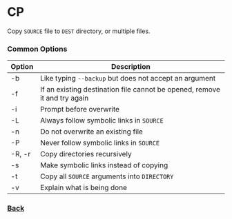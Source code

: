 # CP

Copy `SOURCE` file to `DEST` directory, or multiple files.

### Common Options

| Option | Description |
| --- | --- |
| -b | Like typing `--backup` but does not accept an argument | 
| -f | If an existing destination file cannot be opened, remove it and try again |
| -i | Prompt before overwrite |
| -L | Always follow symbolic links in `SOURCE` |
| -n | Do not overwrite an existing file |
| -P | Never follow symbolic links in `SOURCE` | 
| -R, -r | Copy directories recursively |
| -s | Make symbolic links instead of copying |
| -t | Copy all `SOURCE` arguments into `DIRECTORY` |
| -v | Explain what is being done |

### [Back](linux-man-pages.md)
